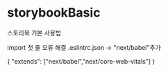 # storybookBasic
스토리북 기본 사용법

import 첫 줄 오류 해결
.eslintrc.json -> "next/babel"추가

{
  "extends": ["next/babel","next/core-web-vitals"]
}
